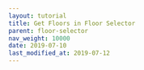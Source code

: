 ```yaml
---
layout: tutorial
title: Get Floors in Floor Selector
parent: floor-selector
nav_weight: 10000
date: 2019-07-10
last_modified_at: 2019-07-12
---
```

